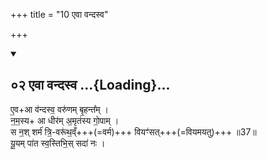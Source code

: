 +++
title = "10 एवा वन्दस्व"

+++
<details open><summary><h2>०२ एवा वन्दस्व ...{Loading}...</h2></summary>


ए॒व+आ व॑न्दस्व॒ वरु॑णम् बृ॒हन्त᳚म् ।  
न॒म॒स्य+ आ धीर॑म् अ॒मृत॑स्य गो॒पाम् ।  
स न॒श् शर्म॑ त्रि॒-वरू॑थ॒व्ँ+++(=वर्म)+++ वियꣳ॑सत्+++(=वियमयतु)+++ ॥37॥  
यू॒यम् पा॑त स्व॒स्तिभि॒स् सदा॑ नः ।  
</div>
